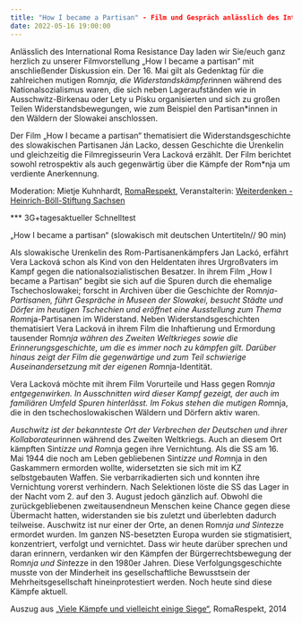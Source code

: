 ```yaml
---
title: "How I became a Partisan" - Film und Gespräch anlässlich des International Roma Resistance Day mit der Filmemacherin Vera Lacková
date: 2022-05-16 19:00:00
---
```


Anlässlich des International Roma Resistance Day laden wir Sie/euch ganz herzlich zu unserer Filmvorstellung „How I became a partisan“ mit anschließender Diskussion ein. Der 16. Mai gilt als Gedenktag für die zahlreichen mutigen Rom*nja, die Widerstandskämpfer*innen während des Nationalsozialismus waren, die sich neben Lageraufständen wie in Ausschwitz-Birkenau oder Lety u Písku organisierten und sich zu großen Teilen Widerstandsbewegungen, wie zum Beispiel den Partisan*innen in den Wäldern der Slowakei anschlossen.

Der Film „How I became a partisan“ thematisiert die Widerstandsgeschichte des slowakischen Partisanen Ján Lacko, dessen Geschichte die Urenkelin und gleichzeitig die Filmregisseurin Vera Lacková erzählt. Der Film berichtet sowohl retrospektiv als auch gegenwärtig über die Kämpfe der Rom*nja um verdiente Anerkennung.

Moderation: Mietje Kuhnhardt, [RomaRespekt](https://www.weiterdenken.de/de/romarespekt), Veranstalterin: [Weiterdenken - Heinrich-Böll-Stiftung Sachsen](https://www.weiterdenken.de/)

*** 3G+tagesaktueller Schnelltest

„How I became a partisan“ (slowakisch mit deutschen Untertiteln// 90 min)

Als slowakische Urenkelin des Rom-Partisanenkämpfers Jan Lackó, erfährt Vera Lacková schon als Kind von den Heldentaten ihres Urgroßvaters im Kampf gegen die nationalsozialistischen Besatzer. In ihrem Film „How I became a Partisan“ begibt sie sich auf die Spuren durch die ehemalige Tschechoslowakei; forscht in Archiven über die Geschichte der Rom*nja-Partisanen, führt Gespräche in Museen der Slowakei, besucht Städte und Dörfer im heutigen Tschechien und eröffnet eine Ausstellung zum Thema Rom*nja-Partisanen im Widerstand. Neben Widerstandsgeschichten thematisiert Vera Lacková in ihrem Film die Inhaftierung und Ermordung tausender Rom*nja währen des Zweiten Weltkrieges sowie die Erinnerungsgeschichte, um die es immer noch zu kämpfen gilt. Darüber hinaus zeigt der Film die gegenwärtige und zum Teil schwierige Auseinandersetzung mit der eigenen Rom*nja-Identität.

Vera Lacková möchte mit ihrem Film Vorurteile und Hass gegen Rom*nja entgegenwirken. In Ausschnitten wird dieser Kampf gezeigt, der auch im familiären Umfeld Spuren hinterlässt. Im Fokus stehen die mutigen Rom*nja, die in den tschechoslowakischen Wäldern und Dörfern aktiv waren.

*Auschwitz ist der bekannteste Ort der Verbrechen der Deutschen und ihrer Kollaborateur*innen während des Zweiten Weltkriegs. Auch an diesem Ort kämpften Sint*izze und Rom*nja gegen ihre Vernichtung. Als die SS am 16. Mai 1944 die noch am Leben gebliebenen Sint*izze und Rom*nja in den Gaskammern ermorden wollte, widersetzten sie sich mit im KZ selbstgebauten Waffen. Sie verbarrikadierten sich und konnten ihre Vernichtung vorerst verhindern. Nach Selektionen löste die SS das Lager in der Nacht vom 2. auf den 3. August jedoch gänzlich auf. Obwohl die zurückgebliebenen zweitausendneun Menschen keine Chance gegen diese Übermacht hatten, widerstanden sie bis zuletzt und überlebten dadurch teilweise. Auschwitz ist nur einer der Orte, an denen Rom*nja und Sint*ezze ermordet wurden. Im ganzen NS-besetzten Europa wurden sie stigmatisiert, konzentriert, verfolgt und vernichtet. Dass wir heute darüber sprechen und daran erinnern, verdanken wir den Kämpfen der Bürgerrechtsbewegung der Rom*nja und Sint*ezze in den 1980er Jahren. Diese Verfolgungsgeschichte musste von der Minderheit ins gesellschaftliche
Bewusstsein der Mehrheitsgesellschaft hineinprotestiert werden. Noch heute sind diese Kämpfe aktuell.

Auszug aus [„Viele Kämpfe und vielleicht einige Siege“](https://weiterdenken.de/de/2016/08/01/viele-kaempfe-und-vielleicht-einige-siege), RomaRespekt, 2014
